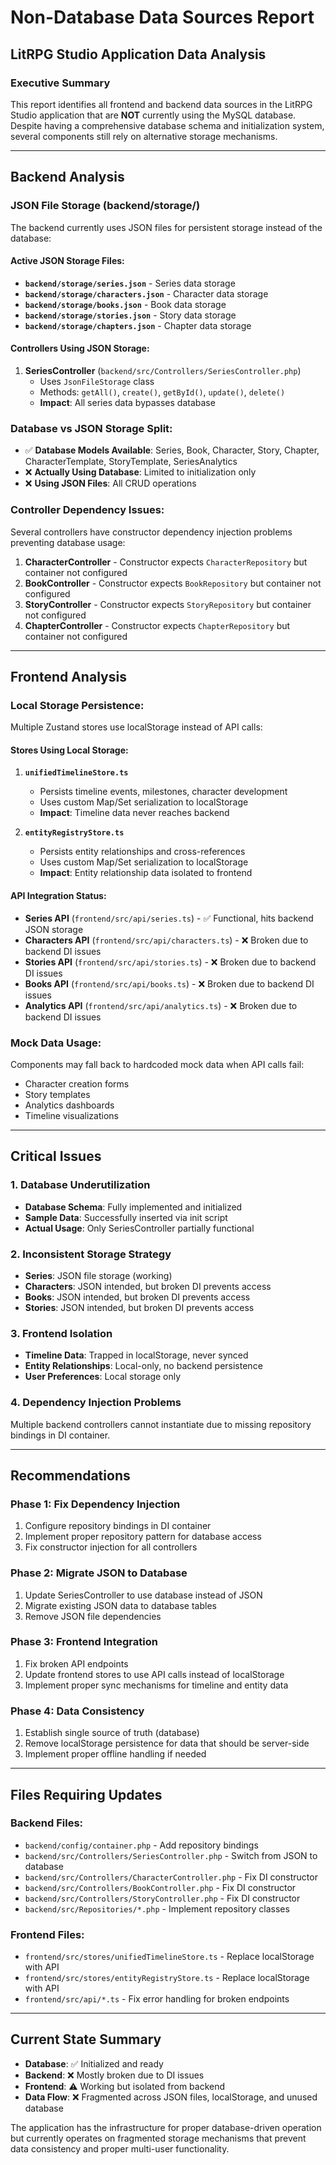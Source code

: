 # Non-Database Data Sources Report
## LitRPG Studio Application Data Analysis

### Executive Summary
This report identifies all frontend and backend data sources in the LitRPG Studio application that are **NOT** currently using the MySQL database. Despite having a comprehensive database schema and initialization system, several components still rely on alternative storage mechanisms.

---

## Backend Analysis

### JSON File Storage (backend/storage/)
The backend currently uses JSON files for persistent storage instead of the database:

#### Active JSON Storage Files:
- **`backend/storage/series.json`** - Series data storage
- **`backend/storage/characters.json`** - Character data storage
- **`backend/storage/books.json`** - Book data storage
- **`backend/storage/stories.json`** - Story data storage
- **`backend/storage/chapters.json`** - Chapter data storage

#### Controllers Using JSON Storage:
1. **SeriesController** (`backend/src/Controllers/SeriesController.php`)
   - Uses `JsonFileStorage` class
   - Methods: `getAll()`, `create()`, `getById()`, `update()`, `delete()`
   - **Impact**: All series data bypasses database

### Database vs JSON Storage Split:
- ✅ **Database Models Available**: Series, Book, Character, Story, Chapter, CharacterTemplate, StoryTemplate, SeriesAnalytics
- ❌ **Actually Using Database**: Limited to initialization only
- ❌ **Using JSON Files**: All CRUD operations

### Controller Dependency Issues:
Several controllers have constructor dependency injection problems preventing database usage:

1. **CharacterController** - Constructor expects `CharacterRepository` but container not configured
2. **BookController** - Constructor expects `BookRepository` but container not configured
3. **StoryController** - Constructor expects `StoryRepository` but container not configured
4. **ChapterController** - Constructor expects `ChapterRepository` but container not configured

---

## Frontend Analysis

### Local Storage Persistence:
Multiple Zustand stores use localStorage instead of API calls:

#### Stores Using Local Storage:
1. **`unifiedTimelineStore.ts`**
   - Persists timeline events, milestones, character development
   - Uses custom Map/Set serialization to localStorage
   - **Impact**: Timeline data never reaches backend

2. **`entityRegistryStore.ts`**
   - Persists entity relationships and cross-references
   - Uses custom Map/Set serialization to localStorage
   - **Impact**: Entity relationship data isolated to frontend

#### API Integration Status:
- **Series API** (`frontend/src/api/series.ts`) - ✅ Functional, hits backend JSON storage
- **Characters API** (`frontend/src/api/characters.ts`) - ❌ Broken due to backend DI issues
- **Stories API** (`frontend/src/api/stories.ts`) - ❌ Broken due to backend DI issues
- **Books API** (`frontend/src/api/books.ts`) - ❌ Broken due to backend DI issues
- **Analytics API** (`frontend/src/api/analytics.ts`) - ❌ Broken due to backend DI issues

### Mock Data Usage:
Components may fall back to hardcoded mock data when API calls fail:
- Character creation forms
- Story templates
- Analytics dashboards
- Timeline visualizations

---

## Critical Issues

### 1. Database Underutilization
- **Database Schema**: Fully implemented and initialized
- **Sample Data**: Successfully inserted via init script
- **Actual Usage**: Only SeriesController partially functional

### 2. Inconsistent Storage Strategy
- **Series**: JSON file storage (working)
- **Characters**: JSON intended, but broken DI prevents access
- **Books**: JSON intended, but broken DI prevents access
- **Stories**: JSON intended, but broken DI prevents access

### 3. Frontend Isolation
- **Timeline Data**: Trapped in localStorage, never synced
- **Entity Relationships**: Local-only, no backend persistence
- **User Preferences**: Local storage only

### 4. Dependency Injection Problems
Multiple backend controllers cannot instantiate due to missing repository bindings in DI container.

---

## Recommendations

### Phase 1: Fix Dependency Injection
1. Configure repository bindings in DI container
2. Implement proper repository pattern for database access
3. Fix constructor injection for all controllers

### Phase 2: Migrate JSON to Database
1. Update SeriesController to use database instead of JSON
2. Migrate existing JSON data to database tables
3. Remove JSON file dependencies

### Phase 3: Frontend Integration
1. Fix broken API endpoints
2. Update frontend stores to use API calls instead of localStorage
3. Implement proper sync mechanisms for timeline and entity data

### Phase 4: Data Consistency
1. Establish single source of truth (database)
2. Remove localStorage persistence for data that should be server-side
3. Implement proper offline handling if needed

---

## Files Requiring Updates

### Backend Files:
- `backend/config/container.php` - Add repository bindings
- `backend/src/Controllers/SeriesController.php` - Switch from JSON to database
- `backend/src/Controllers/CharacterController.php` - Fix DI constructor
- `backend/src/Controllers/BookController.php` - Fix DI constructor
- `backend/src/Controllers/StoryController.php` - Fix DI constructor
- `backend/src/Repositories/*.php` - Implement repository classes

### Frontend Files:
- `frontend/src/stores/unifiedTimelineStore.ts` - Replace localStorage with API
- `frontend/src/stores/entityRegistryStore.ts` - Replace localStorage with API
- `frontend/src/api/*.ts` - Fix error handling for broken endpoints

---

## Current State Summary
- **Database**: ✅ Initialized and ready
- **Backend**: ❌ Mostly broken due to DI issues
- **Frontend**: ⚠️ Working but isolated from backend
- **Data Flow**: ❌ Fragmented across JSON files, localStorage, and unused database

The application has the infrastructure for proper database-driven operation but currently operates on fragmented storage mechanisms that prevent data consistency and proper multi-user functionality.
